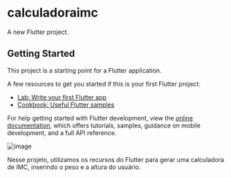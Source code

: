 # calculadoraimc

A new Flutter project.

## Getting Started

This project is a starting point for a Flutter application.

A few resources to get you started if this is your first Flutter project:

- [Lab: Write your first Flutter app](https://docs.flutter.dev/get-started/codelab)
- [Cookbook: Useful Flutter samples](https://docs.flutter.dev/cookbook)

For help getting started with Flutter development, view the
[online documentation](https://docs.flutter.dev/), which offers tutorials,
samples, guidance on mobile development, and a full API reference.

![image](https://github.com/duartefx/CalculadoraIMC/assets/133895005/5818231f-55cd-422a-9cdb-9c1cd6a88d67)

Nesse projeto, utilizamos os recursos do Flutter para gerar uma calculadora de IMC, inserindo o peso e a altura do usuário. 

